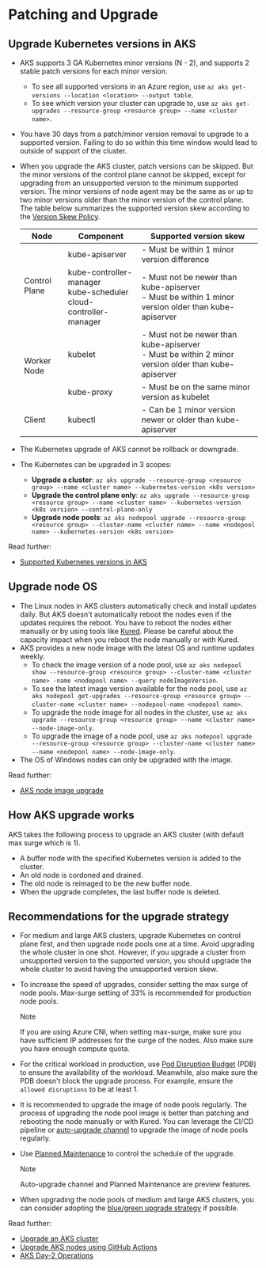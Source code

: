 # Patching and Upgrade

## Upgrade Kubernetes versions in AKS

- AKS supports 3 GA Kubernetes minor versions (N - 2), and supports 2 stable patch versions for each minor version.
  - To see all supported versions in an Azure region, use `az aks get-versions --location <location> --output table`.
  - To see which version your cluster can upgrade to, use `az aks get-upgrades --resource-group <resource group> --name <cluster name>`.
- You have 30 days from a patch/minor version removal to upgrade to a supported version. Failing to do so within this time window would lead to outside of support of the cluster.
- When you upgrade the AKS cluster, patch versions can be skipped. But the minor versions of the control plane cannot be skipped, except for upgrading from an unsupported version to the minimum supported version. The minor versions of node agent may be the same as or up to two minor versions older than the minor version of the control plane. The table below summarizes the supported version skew according to the [Version Skew Policy](https://kubernetes.io/releases/version-skew-policy/).

    <table>
    <thead>
      <tr>
        <th>Node</th>
        <th>Component</th>
        <th>Supported version skew</th>
      </tr>
    </thead>
    <tbody>
      <tr>
        <td rowspan="2">Control Plane</td>
        <td>kube-apiserver</td>
        <td>- Must be within 1 minor version difference</td>
      </tr>
      <tr>
        <td>kube-controller-manager<br>kube-scheduler<br>cloud-controller-manager</td>
        <td>- Must not be newer than kube-apiserver<br>- Must be within 1 minor version older than kube-apiserver</td>
      </tr>
      <tr>
        <td rowspan="2">Worker Node</td>
        <td>kubelet</td>
        <td>- Must not be newer than kube-apiserver<br>- Must be within 2 minor version older than kube-apiserver</td>
      </tr>
      <tr>
        <td>kube-proxy</td>
        <td>- Must be on the same minor version as kubelet</td>
      </tr>
      <tr>
        <td>Client</td>
        <td>kubectl</td>
        <td>- Can be 1 minor version newer or older than kube-apiserver</td>
      </tr>
    </tbody>
    </table>

- The Kubernetes upgrade of AKS cannot be rollback or downgrade.
- The Kubernetes can be upgraded in 3 scopes:
  - **Upgrade a cluster**: `az aks upgrade --resource-group <resource group> --name <cluster name> --kubernetes-version <k8s version>`
  - **Upgrade the control plane only**: `az aks upgrade --resource-group <resource group> --name <cluster name> --kubernetes-version <k8s version> --control-plane-only`
  - **Upgrade node pools**: `az aks nodepool upgrade --resource-group <resource group> --cluster-name <cluster name> --name <nodepool name> --kubernetes-version <k8s version>`

Read further:

- [Supported Kubernetes versions in AKS](https://docs.microsoft.com/azure/aks/supported-kubernetes-versions)

## Upgrade node OS

- The Linux nodes in AKS clusters automatically check and install updates daily. But AKS doesn't automatically reboot the nodes even if the updates requires the reboot. You have to reboot the nodes either manually or by using tools like [Kured](https://github.com/weaveworks/kured). Please be careful about the capacity impact when you reboot the node manually or with Kured.
- AKS provides a new node image with the latest OS and runtime updates weekly.
  - To check the image version of a node pool, use `az aks nodepool show --resource-group <resource group> --cluster-name <cluster name> -name <nodepool name> --query nodeImageVersion`.
  - To see the latest image version available for the node pool, use `az aks nodepool get-upgrades --resource-group <resource group> --cluster-name <cluster name> --nodepool-name <nodepool name>`.
  - To upgrade the node image for all nodes in the cluster, use `az aks upgrade --resource-group <resource group> --name <cluster name> --node-image-only`.
  - To upgrade the image of a node pool, use `az aks nodepool upgrade --resource-group <resource group> --cluster-name <cluster name> --name <nodepool name> --node-image-only`.
- The OS of Windows nodes can only be upgraded with the image.

Read further:

- [AKS node image upgrade](https://docs.microsoft.com/azure/aks/node-image-upgrade)

## How AKS upgrade works

AKS takes the following process to upgrade an AKS cluster (with default max surge which is 1).

- A buffer node with the specified Kubernetes version is added to the cluster.
- An old node is cordoned and drained.
- The old node is reimaged to be the new buffer node.
- When the upgrade completes, the last buffer node is deleted.

## Recommendations for the upgrade strategy

- For medium and large AKS clusters, upgrade Kubernetes on control plane first, and then upgrade node pools one at a time. Avoid upgrading the whole cluster in one shot. However, if you upgrade a cluster from unsupported version to the supported version, you should upgrade the whole cluster to avoid having the unsupported version skew.
- To increase the speed of upgrades, consider setting the max surge of node pools. Max-surge setting of 33% is recommended for production node pools.

  > [!NOTE]
  > If you are using Azure CNI, when setting max-surge, make sure you have sufficient IP addresses for the surge of the nodes. Also make sure you have enough compute quota.

- For the critical workload in production, use [Pod Disruption Budget](https://kubernetes.io/docs/tasks/run-application/configure-pdb/) (PDB) to ensure the availability of the workload. Meanwhile, also make sure the PDB doesn't block the upgrade process. For example, ensure the `allowed disruptions` to be at least 1.
- It is recommended to upgrade the image of node pools regularly. The process of upgrading the node pool image is better than patching and rebooting the node manually or with Kured. You can leverage the CI/CD pipeline or [auto-upgrade channel](https://docs.microsoft.com/azure/aks/upgrade-cluster#set-auto-upgrade-channel) to upgrade the image of node pools regularly.
- Use [Planned Maintenance](https://docs.microsoft.com/azure/aks/planned-maintenance) to control the schedule of the upgrade.
  
  > [!NOTE]
  > Auto-upgrade channel and Planned Maintenance are preview features.

- When upgrading the node pools of medium and large AKS clusters, you can consider adopting the [blue/green upgrade strategy](https://github.com/CloudNativeGBB/aks-upgrades) if possible.

Read further:

- [Upgrade an AKS cluster](https://docs.microsoft.com/azure/aks/upgrade-cluster)
- [Upgrade AKS nodes using GitHub Actions](https://docs.microsoft.com/azure/aks/node-upgrade-github-actions)
- [AKS Day-2 Operations](https://docs.microsoft.com/azure/architecture/operator-guides/aks/aks-upgrade-practices)
